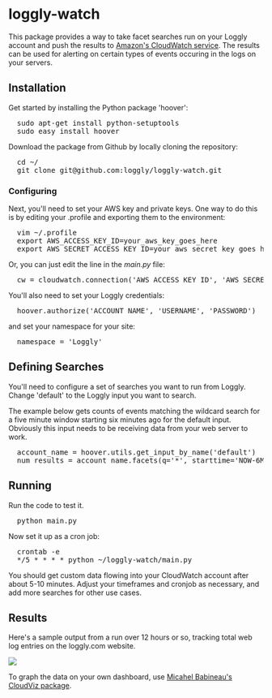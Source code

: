 # loggly-watch

This package provides a way to take facet searches run on your Loggly account and push the results to [Amazon's CloudWatch service](http://aws.amazon.com/cloudwatch/).  The results can be used for alerting on certain types of events occuring in the logs on your servers.

## Installation
Get started by installing the Python package 'hoover':

<pre>
  sudo apt-get install python-setuptools
  sudo easy_install hoover
</pre>

Download the package from Github by locally cloning the repository:

<pre>
  cd ~/
  git clone git@github.com:loggly/loggly-watch.git
</pre>

### Configuring
Next, you'll need to set your AWS key and private keys.  One way to do this is by editing your .profile and exporting them to the environment:

<pre>
  vim ~/.profile
  export AWS_ACCESS_KEY_ID=your_aws_key_goes_here
  export AWS_SECRET_ACCESS_KEY_ID=your_aws_secret_key_goes_here
</pre>

Or, you can just edit the line in the *main.py* file:
<pre>
  cw = cloudwatch.connection('AWS_ACCESS_KEY_ID', 'AWS_SECRET_ACCESS_KEY_ID') 
</pre>

You'll also need to set your Loggly credentials:

<pre>
  hoover.authorize('ACCOUNT_NAME', 'USERNAME', 'PASSWORD')
</pre>

and set your namespace for your site:

<pre>
  namespace = 'Loggly'
</pre>

## Defining Searches
You'll need to configure a set of searches you want to run from Loggly.  Change 'default' to the Loggly input you want to search.  

The example below gets counts of events matching the wildcard search for a five minute window starting six minutes ago for the default input.  Obviously this input needs to be receiving data from your web server to work.

<pre>
  account_name = hoover.utils.get_input_by_name('default')
  num_results = account_name.facets(q='*', starttime='NOW-6MINUTES', endtime='NOW-1MINUTE', buckets=1)['data'].items()[0][1]
</pre>

## Running
Run the code to test it.
<pre>
  python main.py
</pre>

Now set it up as a cron job:

<pre>
  crontab -e
  */5 * * * * python ~/loggly-watch/main.py
</pre>

You should get custom data flowing into your CloudWatch account after about 5-10 minutes.  Adjust your timeframes and cronjob as necessary, and add more searches for other use cases.

## Results
Here's a sample output from a run over 12 hours or so, tracking total web log entries on the loggly.com website.

<img src="https://github.com/loggly/loggly-watch/raw/master/cloudwatch.png">

To graph the data on your own dashboard, use [Micahel Babineau's CloudViz package](https://github.com/mbabineau/cloudviz).
